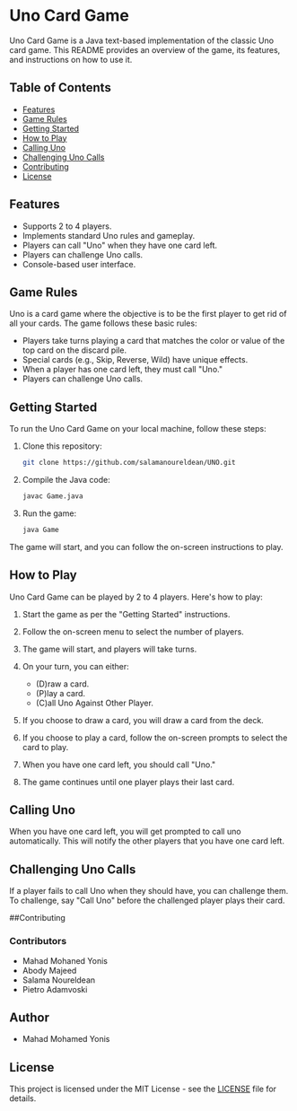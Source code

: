 # Uno Card Game

Uno Card Game is a Java text-based implementation of the classic Uno card game. This README provides an overview of the game, its features, and instructions on how to use it.

## Table of Contents
- [Features](#features)
- [Game Rules](#game-rules)
- [Getting Started](#getting-started)
- [How to Play](#how-to-play)
- [Calling Uno](#calling-uno)
- [Challenging Uno Calls](#challenging-uno-calls)
- [Contributing](#contributing)
- [License](#license)

## Features

- Supports 2 to 4 players.
- Implements standard Uno rules and gameplay.
- Players can call "Uno" when they have one card left.
- Players can challenge Uno calls.
- Console-based user interface.

## Game Rules

Uno is a card game where the objective is to be the first player to get rid of all your cards. The game follows these basic rules:

- Players take turns playing a card that matches the color or value of the top card on the discard pile.
- Special cards (e.g., Skip, Reverse, Wild) have unique effects.
- When a player has one card left, they must call "Uno."
- Players can challenge Uno calls.

## Getting Started

To run the Uno Card Game on your local machine, follow these steps:

1. Clone this repository:

   ```bash
   git clone https://github.com/salamanoureldean/UNO.git
   ```

2. Compile the Java code:

   ```bash
   javac Game.java
   ```

3. Run the game:

   ```bash
   java Game
   ```

The game will start, and you can follow the on-screen instructions to play.

## How to Play

Uno Card Game can be played by 2 to 4 players. Here's how to play:

1. Start the game as per the "Getting Started" instructions.

2. Follow the on-screen menu to select the number of players.

3. The game will start, and players will take turns.

4. On your turn, you can either:
   - (D)raw a card.
   - (P)lay a card.
   - (C)all Uno Against Other Player.

5. If you choose to draw a card, you will draw a card from the deck.

6. If you choose to play a card, follow the on-screen prompts to select the card to play.

7. When you have one card left, you should call "Uno."

8. The game continues until one player plays their last card.

## Calling Uno

When you have one card left, you will get prompted to call uno automatically. This will notify the other players that you have one card left.

## Challenging Uno Calls

If a player fails to call Uno when they should have, you can challenge them. To challenge, say "Call Uno" before the challenged player plays their card.

##Contributing

### Contributors
- Mahad Mohaned Yonis
- Abody Majeed
- Salama Noureldean
- Pietro Adamvoski

## Author
- Mahad Mohamed Yonis

## License

This project is licensed under the MIT License - see the [LICENSE](LICENSE) file for details.
